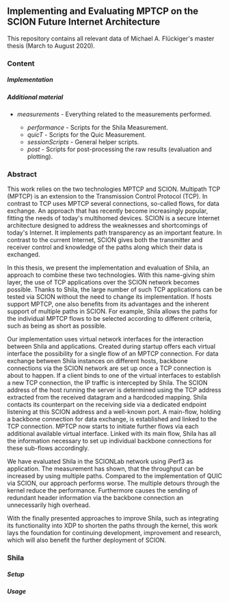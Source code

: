 ## Implementing and Evaluating MPTCP on the SCION Future Internet Architecture

This repository contains all relevant data of Michael A. Flückiger's master thesis (March to August 2020). 

### Content

##### Implementation

##### Additional material

- *measurements* - Everything related to the measurements performed.

  - *performance* - Scripts for the Shila Measurement.
  - *quicT* - Scripts for the Quic Measurement.
  - *sessionScripts* - General helper scripts.
  - *post* - Scripts for post-processing the raw results (evaluation and plotting).

  

  

### Abstract

This work relies on the two technologies MPTCP and SCION. Multipath TCP (MPTCP) is an extension to the Transmission Control Protocol (TCP). In contrast to TCP uses MPTCP several connections, so-called flows, for data exchange. An approach that has recently become increasingly popular, fitting the needs of today's multihomed devices. SCION is a secure Internet architecture designed to address the weaknesses and shortcomings of today's Internet. It implements path transparency as an important feature. In contrast to the current Internet, SCION gives both the transmitter and receiver control and knowledge of the paths along which their data is exchanged.

In this thesis, we present the implementation and evaluation of Shila, an approach to combine these two technologies. With this name-giving shim layer, the use of TCP applications over the SCION network becomes possible. Thanks to Shila, the large number of such TCP applications can be tested via SCION without the need to change its implementation. If hosts support MPTCP, one also benefits from its advantages and the inherent support of multiple paths in SCION. For example, Shila allows the paths for the individual MPTCP flows to be selected according to different criteria, such as being as short as possible.

Our implementation uses virtual network interfaces for the interaction between Shila and applications. Created during startup offers each virtual interface the possibility for a single flow of an MPTCP connection. For data exchange between Shila instances on different hosts, backbone connections via the SCION network are set up once a TCP connection is about to happen. If a client binds to one of the virtual interfaces to establish a new TCP connection, the IP traffic is intercepted by Shila. The SCION address of the host running the server is determined using the TCP address extracted from the received datagram and a hardcoded mapping. Shila contacts its counterpart on the receiving side via a dedicated endpoint listening at this SCION address and a well-known port. A main-flow, holding a backbone connection for data exchange, is established and linked to the TCP connection. MPTCP now starts to initiate further flows via each additional available virtual interface. Linked with its main flow, Shila has all the information necessary to set up individual backbone connections for these sub-flows accordingly.

We have evaluated Shila in the SCIONLab network using iPerf3 as application. The measurement has shown, that the throughput can be increased by using multiple paths. Compared to the implementation of QUIC via SCION, our approach performs worse. The multiple detours through the kernel reduce the performance. Furthermore causes the sending of redundant header information via the backbone connection an unnecessarily high overhead. 

With the finally presented approaches to improve Shila, such as integrating its functionality into XDP to shorten the paths through the kernel, this work lays the foundation for continuing development, improvement and research, which will also benefit the further deployment of SCION.

### Shila

##### Setup

##### Usage